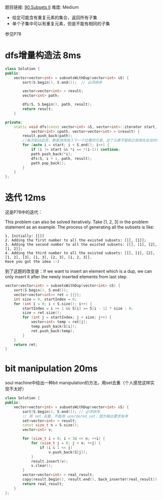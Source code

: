题目链接: [90.Subsets II][1]
难度: Medium

- 给定可能含有重复元素的集合，返回所有子集
- 单个子集中可以有重复元素，但是不能有相同的子集

参见P78

# dfs增量构造法 8ms

```cpp
class Solution {
public:
    vector<vector<int> > subsetsWithDup(vector<int> &S) {
        sort(S.begin(), S.end());  // 必须排序

        vector<vector<int> > result;
        vector<int> path;

        dfs(S, S.begin(), path, result);
        return result;
    }

private:
    static void dfs(const vector<int> &S, vector<int>::iterator start,
            vector<int> &path, vector<vector<int> > &result) {
        result.push_back(path);
		//每次到达此处，都是选择放入下一个位置的元素。这个元素不能和之前放在此处的元素重复
        for (auto i = start; i < S.end(); i++) {
            if (i != start && *i == *(i-1)) continue;
            path.push_back(*i);
            dfs(S, i + 1, path, result);
            path.pop_back();
        }
    }
};
```

# 迭代 12ms

这是P78中的迭代：

This problem can also be solved iteratively. Take [1, 2, 3] in the problem statement as an example. The process of generating all the subsets is like:
```
1. Initially: [[]]
2. Adding the first number to all the existed subsets: [[], [1]];
3. Adding the second number to all the existed subsets: [[], [1], [2], [1, 2]];
4. Adding the third number to all the existed subsets: [[], [1], [2], [1, 2], [3], [1, 3], [2, 3], [1, 2, 3]].
Have you got the idea :-)
```

到了这题的改变是：If we want to insert an element which is a dup, we can only insert it after the newly inserted elements from last step.

```cpp
vector<vector<int> > subsetsWithDup(vector<int> &S) {
    sort(S.begin(), S.end());
    vector<vector<int>> ret = {{}};
    int size = 0, startIndex = 0;
    for (int i = 0; i < S.size(); i++) {
        startIndex = i >= 1 && S[i] == S[i - 1] ? size : 0;
        size = ret.size();
        for (int j = startIndex; j < size; j++) {
            vector<int> temp = ret[j];
            temp.push_back(S[i]);
            ret.push_back(temp);
        }
    }
    return ret;
}
```

# bit manipulation 20ms

soul machine中给出一种bit manipulation的方法，用set去重（个人感觉这样实现不太好）

```cpp
class Solution {
public:
    vector<vector<int> > subsetsWithDup(vector<int> &S) {
        sort(S.begin(), S.end()); // 必须排序
        // 用 set 去重，不能用 unordered_set，因为输出要求有序
        set<vector<int> > result;
        const size_t n = S.size();
        vector<int> v;

        for (size_t i = 0; i < 1U << n; ++i) {
            for (size_t j = 0; j < n; ++j) {
                if (i & 1 << j)
                    v.push_back(S[j]);
            }
            result.insert(v);
            v.clear();
        }
        vector<vector<int> > real_result;
        copy(result.begin(), result.end(), back_inserter(real_result));
        return real_result;
    }
};
```

[1]: https://leetcode.com/problems/subsets-ii/
